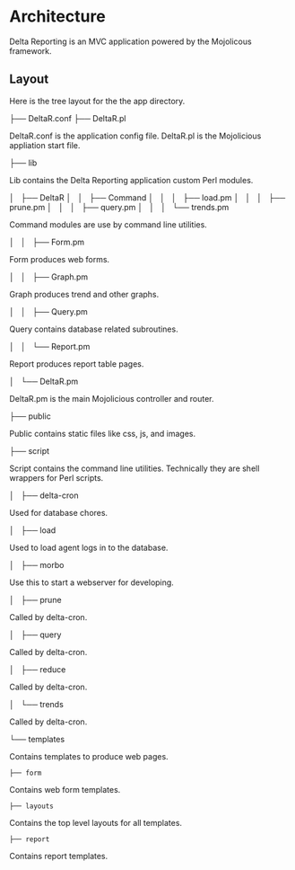 # Architecture #

Delta Reporting is an MVC application powered by the Mojolicous framework.

## Layout ##

Here is the tree layout for the the app directory.

├── DeltaR.conf
├── DeltaR.pl

DeltaR.conf is the application config file.  DeltaR.pl is the Mojolicious appliation start file.

├── lib

Lib contains the Delta Reporting application custom Perl modules. 

│   ├── DeltaR
│   │   ├── Command
│   │   │   ├── load.pm
│   │   │   ├── prune.pm
│   │   │   ├── query.pm
│   │   │   └── trends.pm

Command modules are use by command line utilities.

│   │   ├── Form.pm

Form produces web forms.

│   │   ├── Graph.pm

Graph produces trend and other graphs.

│   │   ├── Query.pm

Query contains database related subroutines.

│   │   └── Report.pm

Report produces report table pages.

│   └── DeltaR.pm

DeltaR.pm is the main Mojolicious controller and router.

├── public

Public contains static files like css, js, and images.

├── script

Script contains the command line utilities. Technically they are shell wrappers for Perl scripts.

│   ├── delta-cron

Used for database chores.

│   ├── load

Used to load agent logs in to the database.

│   ├── morbo

Use this to start a webserver for developing.

│   ├── prune

Called by delta-cron.

│   ├── query

Called by delta-cron.

│   ├── reduce

Called by delta-cron.

│   └── trends

Called by delta-cron.

└── templates

Contains templates to produce web pages.

    ├── form

Contains web form templates.

    ├── layouts

Contains the top level layouts for all templates.

    ├── report

Contains report templates.
